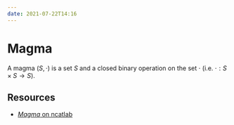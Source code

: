 ```yaml
---
date: 2021-07-22T14:16
---
```


# Magma

A magma $(S, \cdot)$ is a set $S$ and a closed binary operation on the set
$\cdot$ (i.e. $\cdot : S \times S \to S$).

## Resources

- [_Magma_ on ncatlab][ncat]

[ncat]: https://ncatlab.org/nlab/show/magma
